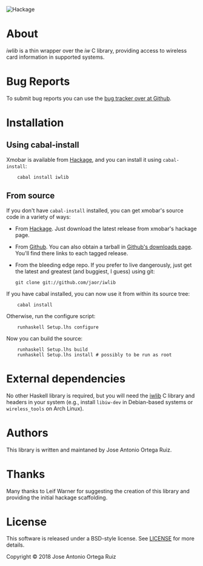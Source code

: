 ![Hackage](https://img.shields.io/hackage/v/iwlib.svg)

# About

*iwlib* is a thin wrapper over the *iw* C library, providing access to
wireless card information in supported systems.

# Bug Reports

To submit bug reports you can use the [bug tracker over at Github].

[bug tracker over at Github]: https://github.com/jaor/iwlib/issues

# Installation

## Using cabal-install

Xmobar is available from [Hackage], and you can install it using
`cabal-install`:

        cabal install iwlib

## From source

If you don't have `cabal-install` installed, you can get xmobar's
source code in a variety of ways:

  - From [Hackage]. Just download the latest release from xmobar's
    hackage page.
  - From [Github]. You can also obtain a tarball in [Github's
    downloads page]. You'll find there links to each tagged release.
  - From the bleeding edge repo. If you prefer to live dangerously,
    just get the latest and greatest (and buggiest, I guess) using
    git:

        git clone git://github.com/jaor/iwlib


[Github's downloads page]: https://github.com/jaor/iwlib/downloads

If you have cabal installed, you can now use it from within its source
tree:

        cabal install


Otherwise, run the configure script:

        runhaskell Setup.lhs configure

Now you can build the source:

        runhaskell Setup.lhs build
        runhaskell Setup.lhs install # possibly to be run as root

# External dependencies

No other Haskell library is required, but you will need the [iwlib] C
library and headers in your system (e.g., install `libiw-dev` in
Debian-based systems or `wireless_tools` on Arch Linux).

# Authors

This library is written and maintaned by Jose Antonio Ortega Ruiz.

# Thanks

Many thanks to Leif Warner for suggesting the creation of this library
and providing the initial hackage scaffolding.

# License

This software is released under a BSD-style license. See [LICENSE] for
more details.

Copyright &copy; 2018 Jose Antonio Ortega Ruiz

[Github]: http://github.com/jaor/iwlib/
[Github page]: http://github.com/jaor/iwlib
[Hackage]: http://hackage.haskell.org/package/iwlib/
[LICENSE]: https://github.com/jaor/iwlib/raw/master/license
[iwlib]: http://www.hpl.hp.com/personal/Jean_Tourrilhes/Linux/Tools.html
